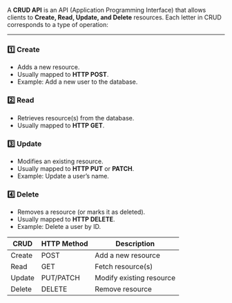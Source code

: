 A **CRUD API** is an API (Application Programming Interface) that allows clients to **Create, Read, Update, and Delete** resources. Each letter in CRUD corresponds to a type of operation:

---

### **1️⃣ Create**
- Adds a new resource.
- Usually mapped to **HTTP POST**.
- Example: Add a new user to the database.
### **2️⃣ Read**
- Retrieves resource(s) from the database.
- Usually mapped to **HTTP GET**.
### **3️⃣ Update**
- Modifies an existing resource.
- Usually mapped to **HTTP PUT** or **PATCH**.
- Example: Update a user’s name.
### **4️⃣ Delete**
- Removes a resource (or marks it as deleted).
- Usually mapped to **HTTP DELETE**.
- Example: Delete a user by ID.

| CRUD   | HTTP Method | Description              |
| ------ | ----------- | ------------------------ |
| Create | POST        | Add a new resource       |
| Read   | GET         | Fetch resource(s)        |
| Update | PUT/PATCH   | Modify existing resource |
| Delete | DELETE      | Remove resource          |
